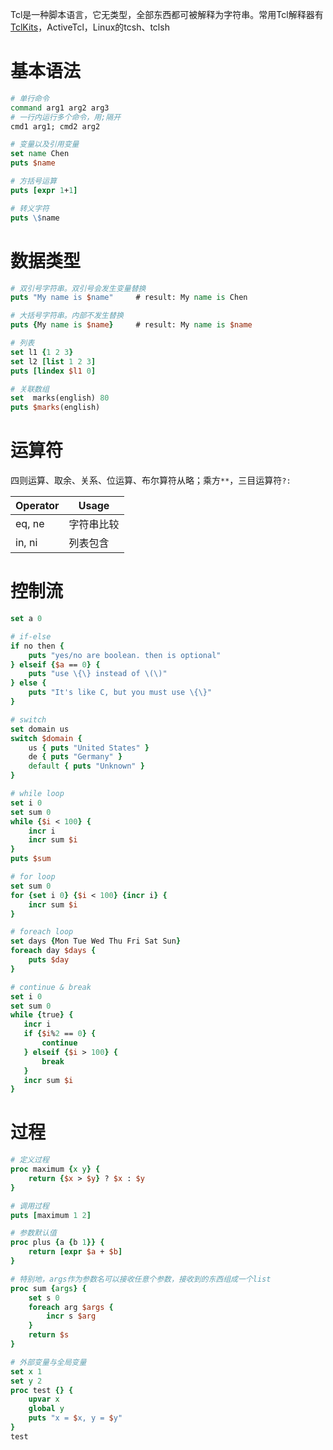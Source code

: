 Tcl是一种脚本语言，它无类型，全部东西都可被解释为字符串。常用Tcl解释器有[TclKits](https://tclkits.rkeene.org/fossil/wiki/Downloads)，ActiveTcl，Linux的tcsh、tclsh

# 基本语法

```tcl
# 单行命令
command arg1 arg2 arg3
# 一行内运行多个命令，用;隔开
cmd1 arg1; cmd2 arg2

# 变量以及引用变量
set name Chen
puts $name

# 方括号运算
puts [expr 1+1]

# 转义字符
puts \$name
```

# 数据类型

```tcl
# 双引号字符串。双引号会发生变量替换
puts "My name is $name"     # result: My name is Chen

# 大括号字符串。内部不发生替换
puts {My name is $name}     # result: My name is $name

# 列表
set l1 {1 2 3}
set l2 [list 1 2 3]
puts [lindex $l1 0]

# 关联数组
set  marks(english) 80
puts $marks(english)
```

# 运算符

四则运算、取余、关系、位运算、布尔算符从略；乘方`**`，三目运算符`?:`

| Operator | Usage      |
| -------- | ---------- |
| eq, ne   | 字符串比较 |
| in, ni   | 列表包含   |

# 控制流

```tcl
set a 0

# if-else
if no then {
    puts "yes/no are boolean. then is optional"
} elseif {$a == 0} {
    puts "use \{\} instead of \(\)"
} else {
    puts "It's like C, but you must use \{\}"
}

# switch
set domain us
switch $domain {
    us { puts "United States" }
    de { puts "Germany" }
    default { puts "Unknown" }
}

# while loop
set i 0
set sum 0
while {$i < 100} {
    incr i
    incr sum $i
}
puts $sum

# for loop
set sum 0
for {set i 0} {$i < 100} {incr i} {
    incr sum $i
}

# foreach loop
set days {Mon Tue Wed Thu Fri Sat Sun}
foreach day $days {
    puts $day
}

# continue & break
set i 0
set sum 0
while {true} {
   incr i
   if {$i%2 == 0} {
       continue
   } elseif {$i > 100} {
       break
   }
   incr sum $i
}
```

# 过程

```tcl
# 定义过程
proc maximum {x y} {
    return {$x > $y} ? $x : $y
}

# 调用过程
puts [maximum 1 2]

# 参数默认值
proc plus {a {b 1}} {
    return [expr $a + $b]
}

# 特别地，args作为参数名可以接收任意个参数，接收到的东西组成一个list
proc sum {args} {
    set s 0
    foreach arg $args {
        incr s $arg
    }
    return $s
}

# 外部变量与全局变量
set x 1
set y 2
proc test {} {
    upvar x
    global y
    puts "x = $x, y = $y"
}
test
```

